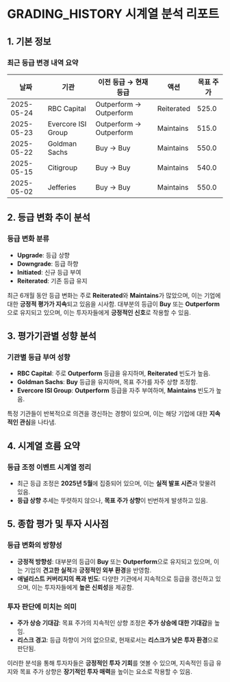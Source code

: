 # GRADING_HISTORY 시계열 분석 리포트

## 1. 기본 정보

### 최근 등급 변경 내역 요약

| 날짜 | 기관 | 이전 등급 → 현재 등급 | 액션 | 목표 주가 |
|------|------|----------------------|------|----------|
| 2025-05-24 | RBC Capital | Outperform → Outperform | Reiterated | 525.0 |
| 2025-05-23 | Evercore ISI Group | Outperform → Outperform | Maintains | 515.0 |
| 2025-05-22 | Goldman Sachs | Buy → Buy | Maintains | 550.0 |
| 2025-05-15 | Citigroup | Buy → Buy | Maintains | 540.0 |
| 2025-05-02 | Jefferies | Buy → Buy | Maintains | 550.0 |

## 2. 등급 변화 추이 분석

### 등급 변화 분류
- **Upgrade**: 등급 상향
- **Downgrade**: 등급 하향
- **Initiated**: 신규 등급 부여
- **Reiterated**: 기존 등급 유지

최근 6개월 동안 등급 변화는 주로 **Reiterated**와 **Maintains**가 많았으며, 이는 기업에 대한 **긍정적 평가가 지속**되고 있음을 시사함. 대부분의 등급이 **Buy** 또는 **Outperform**으로 유지되고 있으며, 이는 투자자들에게 **긍정적인 신호**로 작용할 수 있음.

## 3. 평가기관별 성향 분석

### 기관별 등급 부여 성향
- **RBC Capital**: 주로 **Outperform** 등급을 유지하며, **Reiterated** 빈도가 높음.
- **Goldman Sachs**: **Buy** 등급을 유지하며, 목표 주가를 자주 상향 조정함.
- **Evercore ISI Group**: **Outperform** 등급을 자주 부여하며, **Maintains** 빈도가 높음.

특정 기관들이 반복적으로 의견을 갱신하는 경향이 있으며, 이는 해당 기업에 대한 **지속적인 관심**을 나타냄.

## 4. 시계열 흐름 요약

### 등급 조정 이벤트 시계열 정리
- 최근 등급 조정은 **2025년 5월**에 집중되어 있으며, 이는 **실적 발표 시즌**과 맞물려 있음.
- **등급 상향** 추세는 뚜렷하지 않으나, **목표 주가 상향**이 빈번하게 발생하고 있음.

## 5. 종합 평가 및 투자 시사점

### 등급 변화의 방향성
- **긍정적 방향성**: 대부분의 등급이 **Buy** 또는 **Outperform**으로 유지되고 있으며, 이는 기업의 **견고한 실적**과 **긍정적인 외부 환경**을 반영함.
- **애널리스트 커버리지의 폭과 빈도**: 다양한 기관에서 지속적으로 등급을 갱신하고 있으며, 이는 투자자들에게 **높은 신뢰성**을 제공함.

### 투자 판단에 미치는 의미
- **주가 상승 기대감**: 목표 주가의 지속적인 상향 조정은 **주가 상승에 대한 기대감**을 높임.
- **리스크 경고**: 등급 하향이 거의 없으므로, 현재로서는 **리스크가 낮은 투자 환경**으로 판단됨.

이러한 분석을 통해 투자자들은 **긍정적인 투자 기회**를 엿볼 수 있으며, 지속적인 등급 유지와 목표 주가 상향은 **장기적인 투자 매력**을 높이는 요소로 작용할 수 있음.